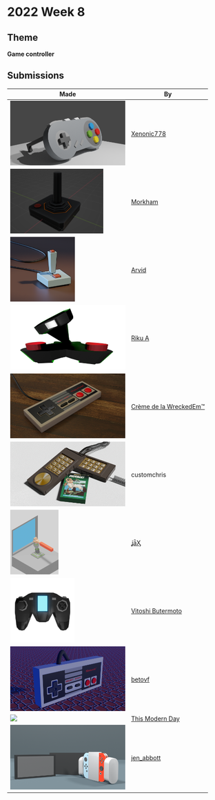 # 2022 Week 8


## Theme

**Game controller**


## Submissions

| Made | By |
|------|----|
| <img src="./Xenonic778/remake.png" height="150" /> | [Xenonic778](./Xenonic778/) |
| <img src="./Morkham/Joystick.png" height="150" /> | [Morkham](./Morkham/) |
| <img src="./Arvid/joystick.png" height="150" /> | [Arvid ](./Arvid/) |
| <img src="./RikuA/joystick.png" height="150" /> | [Riku A](./RikuA/) |
| <img src="./WreckedEm/wreckedtendo.png" height="150" /> | [Crème de la WreckedEm™](./WreckedEm/) |
| <img src="./customchris/OldGaming.jpg" height="150" /> | customchris<!--[customchris](./customchris/)--> |
| <img src="./jaX/Game_Controller.png" height="150" /> | [ʝǟӼ](./jaX/) |
| <img src="./VitoshiButermoto/VBGameControllerPrev.png" height="150" /> | [Vitoshi Butermoto](./VitoshiButermoto/) |
| <img src="./betovf/nes-gamepad.png" height="150" /> | [betovf](./betovf/) |
| <img src="./ThisModernDay/atari5200.png" height="150" /> | [This Modern Day](./ThisModernDay/) |
| <img src="./jen_abbott/jen-abbott-game-controller-feb2022.png" height="150" /> | [jen_abbott](./jen_abbott/) |
